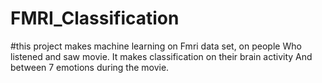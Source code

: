 # FMRI_Classification
#this project makes machine learning on Fmri data set, on people
Who listened and saw movie.
It makes classification on their brain activity And between 7 emotions during the movie.
